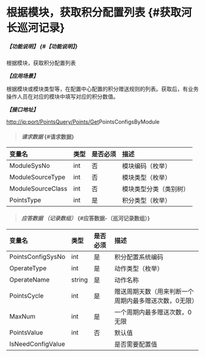 # 根据模块，获取积分配置列表 {#获取河长巡河记录}

##### _【功能说明】_ {#【功能说明】}

根据模块，获取积分配置列表

_**【应用场景】**_

根据模块或模块类型等，在配置中心配置的积分赠送规则的列表。获取后，有业务操作人员在对应的模块中填写对应的积分数值。

_**【接口地址】**_

[http://ip:port/PointsQuery/Points/Get](http://ip:port/HMQuery/PatrolRiver/GetPatrolRivers)PointsConfigsByModule

> #### _请求数据_ {#请求数据}

| 变量名 | 类型 | 是否必须 | 描述 |
| :--- | :--- | :--- | :--- |
| ModuleSysNo | int | 否 | 模块编码（枚举） |
| ModuleSourceType | int | 否 | 模块类型（枚举） |
| ModuleSourceClass | int | 否 | 模块类型分类（类别树） |
| PointsType | int | 是 | 积分类型（枚举） |

> #### _应答数据 （记录数组）_ {#应答数据-（巡河记录数组）}

| 变量名 | 类型 | 是否必须 | 描述 |
| :--- | :--- | :--- | :--- |
| PointsConfigSysNo | int | 是 | 积分配置系统编码 |
| OperateType | int | 是 | 动作类型（枚举） |
| OperateName | string | 是 | 动作名称 |
| PointsCycle | int | 是 | 赠送周期天数（用来判断一个周期内最多赠送次数，0无限） |
| MaxNum | int | 是 | 一个周期内最多赠送次数，0无限 |
| PointsValue | int | 否 | 默认值 |
| IsNeedConfigValue |  |  | 是否需要配置值 |



